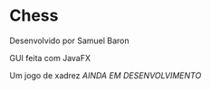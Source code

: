 # Chess

Desenvolvido por Samuel Baron

GUI feita com JavaFX



Um jogo de xadrez *AINDA EM DESENVOLVIMENTO*
